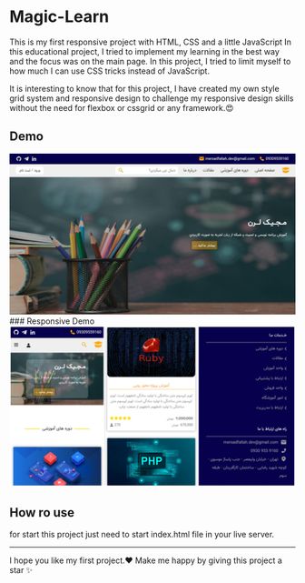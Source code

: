 # Magic-Learn
This is my first responsive project with HTML, CSS and a little JavaScript In this educational project, I tried to implement my learning in the best way and the focus was on the main page.
In this project, I tried to limit myself to how much I can use CSS tricks instead of JavaScript.

It is interesting to know that for this project, I have created my own style grid system and responsive design to challenge my responsive design skills without the need for flexbox or cssgrid or any framework.😍

## Demo
<img src='./assets/img/Demo.jpg' alt='Magiclearn preview' >
### Responsive Demo
<img src='./assets/img/Resposive-Demo.jpg' alt='Magiclearn Responsive preview' >

## How ro use
for start this project just need to start index.html file in your live server.

---
I hope you like my first project.❤️
Make me happy by giving this project a star ✨
